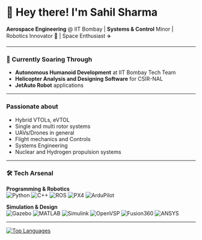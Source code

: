 # 🚀 Hey there! I'm **Sahil Sharma** 

**Aerospace Engineering** @ IIT Bombay | **Systems & Control** Minor | Robotics Innovator 🦾 | Space Enthusiast ✈️

---

### 🔭 Currently Soaring Through
- **Autonomous Humanoid Development** at IIT Bombay Tech Team  
- **Helicopter Analysis and Designing Software** for CSIR-NAL
- **JetAuto Robot** applications

---

### Passionate about
- Hybrid VTOLs, eVTOL
- Single and multi rotor systems
- UAVs/Drones in general
- Flight mechanics and Controls
- Systems Engineering
- Nuclear and Hydrogen propulsion systems

---

### 🛠️ Tech Arsenal

**Programming & Robotics**  
![Python](https://img.shields.io/badge/Python-3776AB?style=for-the-badge&logo=python&logoColor=white)
![C++](https://img.shields.io/badge/C++-00599C?style=for-the-badge&logo=c%2B%2B&logoColor=white)
![ROS](https://img.shields.io/badge/ROS-22314E?style=for-the-badge&logo=ros&logoColor=white)
![PX4](https://img.shields.io/badge/PX4-1C6FEA?style=for-the-badge&logo=px4&logoColor=white)
![ArduPilot](https://img.shields.io/badge/ArduPilot-00979D?style=for-the-badge&logo=ardupilot&logoColor=white)

**Simulation & Design**  
![Gazebo](https://img.shields.io/badge/Gazebo-FF7F00?style=for-the-badge&logo=gazebo&logoColor=white)
![MATLAB](https://img.shields.io/badge/MATLAB-0076A8?style=for-the-badge&logo=mathworks&logoColor=white)
![Simulink](https://img.shields.io/badge/Simulink-01A6F0?style=for-the-badge&logo=simulink&logoColor=white)
![OpenVSP](https://img.shields.io/badge/OpenVSP-0066CC?style=for-the-badge&logoColor=white)
![Fusion360](https://img.shields.io/badge/Fusion360-0696D7?style=for-the-badge&logo=autodesk&logoColor=white)
![ANSYS](https://img.shields.io/badge/ANSYS-FFB71B?style=for-the-badge&logo=ansys&logoColor=black)

<!--
**AI/ML & Data**  
![TensorFlow](https://img.shields.io/badge/TensorFlow-FF6F00?style=for-the-badge&logo=tensorflow&logoColor=white)
![PyTorch](https://img.shields.io/badge/PyTorch-EE4C2C?style=for-the-badge&logo=pytorch&logoColor=white)
![Pandas](https://img.shields.io/badge/Pandas-150458?style=for-the-badge&logo=pandas&logoColor=white)
-->

---
[![Top Languages](https://github-readme-stats.vercel.app/api/top-langs/?username=Sahil-github123&layout=compact&theme=dark&hide_border=true&hide=html,css,scss,jupyter%20notebook)](https://github.com/Sahil-github123)


<!--
# 👋 Hi, I'm Sahil - Aerospace Engineer & Robotics Enthusiast 

**Aerospace Engineering** student @ IIT Bombay | Minor in **Systems & Control Engineering** | Passionate about autonomous systems, drone technology, and robotic control systems

[![GitHub stats](https://github-readme-stats.vercel.app/api?username=Sahil-github123&show_icons=true&count_private=true&theme=dark&hide_border=true)](https://github.com/Sahil-github123)

[![Top Languages](https://github-readme-stats.vercel.app/api/top-langs/?username=Sahil-github123&layout=compact&theme=dark&hide_border=true&hide=html,css,scss,jupyter%20notebook)](https://github.com/Sahil-github123)

## 🔧 Technical Toolkit
```diff
+ Robotics: ROS/ROS2 | Gazebo | PX4 | ArduPilot | SLAM | PID Control
+ Languages: Python | C++ | MATLAB | Bash 
+ Simulation: ANSYS | Fusion 360 | Simulink | OpenRocket
+ AI/ML: TensorFlow | scikit-learn | Computer Vision


**Sahil-github123/Sahil-github123** is a ✨ _special_ ✨ repository because its `README.md` (this file) appears on your GitHub profile.

Here are some ideas to get you started:

- 🔭 I’m currently working on ...
- 🌱 I’m currently learning ...
- 👯 I’m looking to collaborate on ...
- 🤔 I’m looking for help with ...
- 💬 Ask me about ...
- 📫 How to reach me: ...
- 😄 Pronouns: ...
- ⚡ Fun fact: ...

-->
